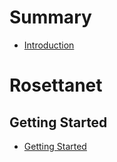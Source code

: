 # Summary

- [Introduction](./ch00-intro.md)

# Rosettanet

## Getting Started

- [Getting Started](./ch01-getting-started.md)